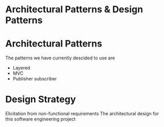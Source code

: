 # Architectural Patterns & Design Patterns

# Architectural Patterns 
The patterns we have currently descided to use are 
- Layered
- MVC
- Publisher subscriber



# Design Strategy
Elicitation from non-functional requirements
The architectural design for this software engineering project 